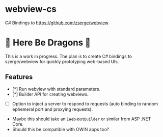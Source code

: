 # webview-cs

C# Bindings to https://github.com/zserge/webview

# 🐉 Here Be Dragons 🐉

This is a work in progress. The plan is to create C# bindings to szerge/webview
for quickly prototyping web-based UIs.

## Features

 * [*] Run webview with standard parameters.
 * [*] Builder API for creating webviews.
 * [ ] Option to inject a server to respond to requests (auto binding to random ephemeral port and proxying requests).
  * Maybe this should take an `IWebHostBuilder` or similar from ASP .NET Core.
  * Should this be compatible with OWIN apps too?
